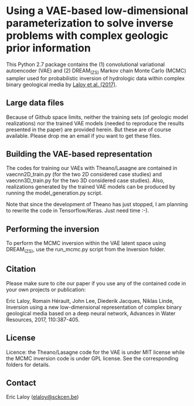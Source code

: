 # Using a VAE-based low-dimensional parameterization to solve inverse problems with complex geologic prior information

This Python 2.7 package contains the (1) convolutional variational autoencoder (VAE) and (2) DREAM<sub>(ZS)</sub> Markov chain Monte Carlo (MCMC) sampler
used for probabilistic inversion of hydrologic data within complex binary geological media by [Laloy et al. (2017)](https://doi.org/10.1016/j.advwatres.2017.09.029).

## Large data files

Because of Github space limits, neither the training sets (of geologic model realizations) nor the trained VAE models (needed to reproduce the results presented in the paper) 
are provided herein. But these are of course available. Please drop me an email if you want to get these files. 

## Building the VAE-based representation

The codes for training our VAEs with Theano/Lasagne are contained in vaecnn2D_train.py (for the two 2D considered case studies) and vaecnn3D_train.py 
for the two 3D considered case studies). Also, realizations generated by the trained VAE models can be produced by running the model_generation.py script.

Note that since the development of Theano has just stopped, I am planning to rewrite the code in Tensorflow/Keras. Just need time :-).

## Performing the inversion

To perform the MCMC inversion within the VAE latent space using DREAM<sub>(ZS)</sub>, use the run_mcmc.py script from the Inversion folder.

## Citation

Please make sure to cite our paper if you use any of the contained code in your own projects or publication: 

Eric Laloy, Romain Hérault, John Lee, Diederik Jacques, Niklas Linde, Inversion using a new low-dimensional representation 
of complex binary geological media based on a deep neural network, Advances in Water Resources, 2017, 110:387-405.

## License

Licence: the Theano/Lasagne code for the VAE is under MIT license while the MCMC inversion code is under GPL license. See the corresponding folders for details.

## Contact

Eric Laloy (elaloy@sckcen.be) 